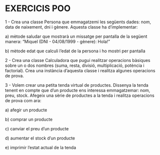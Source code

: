 # EXERCICIS POO

1 - Crea una classe Persona que emmagatzemi les següents dades: nom, data de naixement, dni i gènere. Aquesta classe ha d’implementar:

a) mètode saludar que mostrarà un missatge per pantalla de la següent manera: “Miquel (DNI - 04/08/1999 - gènere): Hola!”

b) mètode edat que calculi l’edat de la persona i ho mostri per pantalla

2 - Crea una classe Calculadora que pugui realitzar operacions bàsiques sobre un o dos nombres (suma,  resta, divisió, multiplicació, potència i factorial). Crea una instància d’aquesta classe i realitza algunes operacions de prova.

3 - Volem crear una petita tenda virtual de productes. Dissenya la tenda tenent en compte que d’un producte ens interessa emmagatzemar: nom, preu, stock. Afegeix una sèrie de productes a la tenda i realitza operacions de prova com ara:

a) afegir un producte

b) comprar un producte

c) canviar el preu d’un producte

d) aumentar el stock d’un producte

e) imprimir l’estat actual de la tenda
